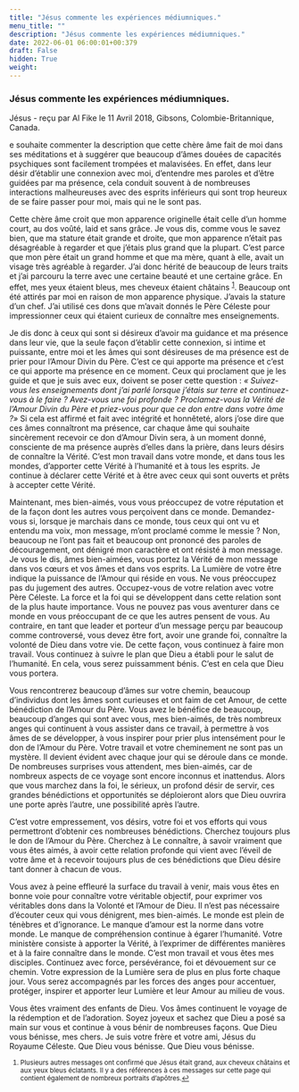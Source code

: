 ```yaml
---
title: "Jésus commente les expériences médiumniques."
menu_title: ""
description: "Jésus commente les expériences médiumniques."
date: 2022-06-01 06:00:01+00:379
draft: False
hidden: True
weight:
---
```

### Jésus commente les expériences médiumniques.

Jésus - reçu par Al Fike le 11 Avril 2018, Gibsons, Colombie-Britannique, Canada.

e souhaite commenter la description que cette chère âme fait de moi dans ses méditations et à suggérer que beaucoup d’âmes douées de capacités psychiques sont facilement trompées et malavisées. En effet, dans leur désir d’établir une connexion avec moi, d’entendre mes paroles et d’être guidées par ma présence, cela conduit souvent à de nombreuses interactions malheureuses avec des esprits inférieurs qui sont trop heureux de se faire passer pour moi, mais qui ne le sont pas.

Cette chère âme croit que mon apparence originelle était celle d’un homme court, au dos voûté, laid et sans grâce. Je vous dis, comme vous le savez bien, que ma stature était grande et droite, que mon apparence n’était pas désagréable à regarder et que j’étais plus grand que la plupart. C’est parce que mon père était un grand homme et que ma mère, quant à elle, avait un visage très agréable à regarder. J’ai donc hérité de beaucoup de leurs traits et j’ai parcouru la terre avec une certaine beauté et une certaine grâce. En effet, mes yeux étaient bleus, mes cheveux étaient châtains <sup id=”a1”>[1](#f1)</sup>. Beaucoup ont été attirés par moi en raison de mon apparence physique. J’avais la stature d’un chef. J’ai utilisé ces dons que m’avait donnés le Père Céleste pour impressionner ceux qui étaient curieux de connaître mes enseignements.

Je dis donc à ceux qui sont si désireux d’avoir ma guidance et ma présence dans leur vie, que la seule façon d’établir cette connexion, si intime et puissante, entre moi et les âmes qui sont désireuses de ma présence est de prier pour l’Amour Divin du Père. C’est ce qui apporte ma présence et c’est ce qui apporte ma présence en ce moment. Ceux qui proclament que je les guide et que je suis avec eux, doivent se poser cette question : *« Suivez-vous les enseignements dont j’ai parlé lorsque j’étais sur terre et continuez-vous à le faire ? Avez-vous une foi profonde ? Proclamez-vous la Vérité de l’Amour Divin du Père et priez-vous pour que ce don entre dans votre âme ?»* Si cela est affirmé et fait avec intégrité et honnêteté, alors j’ose dire que ces âmes connaîtront ma présence, car chaque âme qui souhaite sincèrement recevoir ce don d’Amour Divin sera, à un moment donné, consciente de ma présence auprès d’elles dans la prière, dans leurs désirs de connaître la Vérité. C’est mon travail dans votre monde, et dans tous les mondes, d’apporter cette Vérité à l’humanité et à tous les esprits. Je continue à déclarer cette Vérité et à être avec ceux qui sont ouverts et prêts à accepter cette Vérité.

Maintenant, mes bien-aimés, vous vous préoccupez de votre réputation et de la façon dont les autres vous perçoivent dans ce monde. Demandez-vous si, lorsque je marchais dans ce monde, tous ceux qui ont vu et entendu ma voix, mon message, m’ont proclamé comme le messie ? Non, beaucoup ne l’ont pas fait et beaucoup ont prononcé des paroles de découragement, ont dénigré mon caractère et ont résisté à mon message. Je vous le dis, âmes bien-aimées, vous portez la Vérité de mon message dans vos cœurs et vos âmes et dans vos esprits. La Lumière de votre être indique la puissance de l’Amour qui réside en vous. Ne vous préoccupez pas du jugement des autres. Occupez-vous de votre relation avec votre Père Céleste. La force et la foi qui se développent dans cette relation sont de la plus haute importance. Vous ne pouvez pas vous aventurer dans ce monde en vous préoccupant de ce que les autres pensent de vous. Au contraire, en tant que leader et porteur d’un message perçu par beaucoup comme controversé, vous devez être fort, avoir une grande foi, connaître la volonté de Dieu dans votre vie. De cette façon, vous continuez à faire mon travail. Vous continuez à suivre le plan que Dieu a établi pour le salut de l’humanité. En cela, vous serez puissamment bénis. C’est en cela que Dieu vous portera.

Vous rencontrerez beaucoup d’âmes sur votre chemin, beaucoup d’individus dont les âmes sont curieuses et ont faim de cet Amour, de cette bénédiction de l’Amour du Père. Vous avez le bénéfice de beaucoup, beaucoup d’anges qui sont avec vous, mes bien-aimés, de très nombreux anges qui continuent à vous assister dans ce travail, à permettre à vos âmes de se développer, à vous inspirer pour prier plus intensément pour le don de l’Amour du Père. Votre travail et votre cheminement ne sont pas un mystère. Il devient évident avec chaque jour qui se déroule dans ce monde. De nombreuses surprises vous attendent, mes bien-aimés, car de nombreux aspects de ce voyage sont encore inconnus et inattendus. Alors que vous marchez dans la foi, le sérieux, un profond désir de servir, ces grandes bénédictions et opportunités se déploieront alors que Dieu ouvrira une porte après l’autre, une possibilité après l’autre.

C’est votre empressement, vos désirs, votre foi et vos efforts qui vous permettront d’obtenir ces nombreuses bénédictions. Cherchez toujours plus le don de l’Amour du Père. Cherchez à Le connaître, à savoir vraiment que vous êtes aimés, à avoir cette relation profonde qui vient avec l’éveil de votre âme et à recevoir toujours plus de ces bénédictions que Dieu désire tant donner à chacun de vous.

Vous avez à peine effleuré la surface du travail à venir, mais vous êtes en bonne voie pour connaître votre véritable objectif, pour exprimer vos véritables dons dans la Volonté et l’Amour de Dieu. Il n’est pas nécessaire d’écouter ceux qui vous dénigrent, mes bien-aimés. Le monde est plein de ténèbres et d’ignorance. Le manque d’amour est la norme dans votre monde. Le manque de compréhension continue à égarer l’humanité. Votre ministère consiste à apporter la Vérité, à l’exprimer de différentes manières et à la faire connaître dans le monde. C’est mon travail et vous êtes mes disciples. Continuez avec force, persévérance, foi et dévouement sur ce chemin. Votre expression de la Lumière sera de plus en plus forte chaque jour. Vous serez accompagnés par les forces des anges pour accentuer, protéger, inspirer et apporter leur Lumière et leur Amour au milieu de vous.

Vous êtes vraiment des enfants de Dieu. Vos âmes continuent le voyage de la rédemption et de l’adoration. Soyez joyeux et sachez que Dieu a posé sa main sur vous et continue à vous bénir de nombreuses façons. Que Dieu vous bénisse, mes chers. Je suis votre frère et votre ami, Jésus du Royaume Céleste. Que Dieu vous bénisse. Que Dieu vous bénisse.
<small>

1. <large id=”f1”> Plusieurs autres messages ont confirmé que Jésus était grand, aux cheveux châtains et aux yeux bleus éclatants. Il y a des références à ces messages sur cette page qui contient également de nombreux portraits d’apôtres.[↩](#a1)
